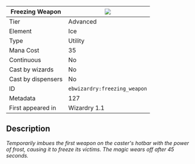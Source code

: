 | Freezing Weapon |![](https://github.com/Electroblob77/Wizardry/blob/1.12.2/src/main/resources/assets/ebwizardry/textures/spells/ebwizardry:freezing_weapon.png)|
|---|---|
| Tier | Advanced |
| Element | Ice |
| Type | Utility |
| Mana Cost | 35 |
| Continuous | No |
| Cast by wizards | No |
| Cast by dispensers | No |
| ID | `ebwizardry:freezing_weapon` |
| Metadata | 127 |
| First appeared in | Wizardry 1.1 |
## Description
_Temporarily imbues the first weapon on the caster's hotbar with the power of frost, causing it to freeze its victims. The magic wears off after 45 seconds._